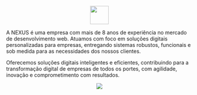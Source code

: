 <p align="center">
<img src="https://nexussolucoes.dev.br/assets/images/logo-black.svg" height="50">
</p>

A NEXUS é uma empresa com mais de 8 anos de experiência no mercado de desenvolvimento web. Atuamos com foco em soluções digitais personalizadas para empresas, entregando sistemas robustos, funcionais e sob medida para as necessidades dos nossos clientes. 

Oferecemos soluções digitais inteligentes e eficientes, contribuindo para a transformação digital de empresas de todos os portes, com agilidade, inovação e comprometimento com resultados.

<p align="center">
<img src="https://skillicons.dev/icons?i=php,laravel,javascript,react,angular,mysql,aws&theme=dark">
</p>
